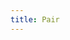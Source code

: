 ```yaml
---
title: Pair
---
```


<ExternalRedirect href="https://docs.starswap.xyz/protocol/V2/reference/smart-contracts/pair" />
